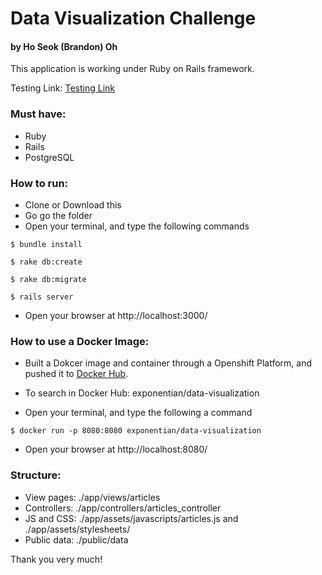 # Data Visualization Challenge

#### by Ho Seok (Brandon) Oh

This application is working under Ruby on Rails framework.

Testing Link: [Testing Link]

### Must have:
- Ruby
- Rails
- PostgreSQL

### How to run:
- Clone or Download this
- Go go the folder
- Open your terminal, and type the following commands


```
$ bundle install
```

```
$ rake db:create
```

```
$ rake db:migrate
```

```
$ rails server
```

- Open your browser at http://localhost:3000/


### How to use a Docker Image:
- Built a Dokcer image and container through a Openshift Platform, and pushed it to [Docker Hub].
- To search in Docker Hub: exponentian/data-visualization

- Open your terminal, and type the following a command

```
$ docker run -p 8080:8080 exponentian/data-visualization
```

- Open your browser at http://localhost:8080/


### Structure:
- View pages: ./app/views/articles
- Controllers: ./app/controllers/articles_controller
- JS and CSS: ./app/assets/javascripts/articles.js and ./app/assets/stylesheets/
- Public data: ./public/data



[Testing Link]: <https://data-visualization-hoseokoh.herokuapp.com/>
[Docker Hub]: <https://hub.docker.com/>


Thank you very much!
